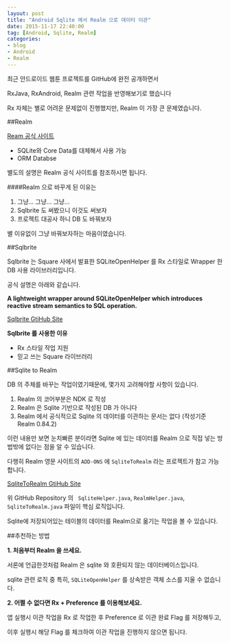 ```yaml
---
layout: post
title: "Android Sqlite 에서 Realm 으로 데이터 이관"
date: 2015-11-17 22:40:00
tag: [Android, Sqlite, Realm]
categories:
- blog
- Android
- Realm
---
```


<!--more-->

최근 안드로이드 웹툰 프로젝트를 GitHub에 완전 공개하면서

RxJava, RxAndroid, Realm 관련 작업을 반영해보기로 했습니다

Rx 자체는 별로 어려운 문제없이 진행했지만, Realm 이 가장 큰 문제였습니다.

##Realm

[Ream 공식 사이트](https://realm.io/kr/)

- SQLite와 Core Data를 대체해서 사용 가능
- ORM Databse

별도의 설명은 Realm 공식 사이트를 참조하시면 됩니다.

####Realm 으로 바꾸게 된 이유는

1. 그냥... 그냥... 그냥...
2. Sqlbrite 도 써봤으니 이것도 써보자
3. 프로젝트 대공사 하니 DB 도 바꿔보자

별 이유없이 그냥 바꿔보자하는 마음이였습니다.

##Sqlbrite

Sqlbrite 는 Square 사에서 발표한 SQLiteOpenHelper 를 Rx 스타일로 Wrapper 한 DB 사용 라이브러리입니다.

공식 설명은 아래와 같습니다.

**A lightweight wrapper around SQLiteOpenHelper which introduces reactive stream semantics to SQL operation.**

[Sqlbrite GtiHub Site](https://github.com/square/sqlbrite)

**Sqlbrite 를 사용한 이유**

- Rx 스타일 작업 지원
- 믿고 쓰는 Square 라이브러리

##Sqlite to Realm

DB 의 주체를 바꾸는 작업이였기때문에, 몇가지 고려해야할 사항이 있습니다.

1. Realm 의 코어부분은 NDK 로 작성
2. Realm 은 Sqlite 기반으로 작성된 DB 가 아니다
3. Realm 에서 공식적으로 Sqlite 의 데이터를 이관하는 문서는 없다 (작성기준 Realm 0.84.2)

이런 내용만 보면 눈치빠른 분이라면 Sqlite 에 있는 데이터를 Realm 으로 직접 넣는 방법밖에 없다는 점을 알 수 있습니다.

다행히 Realm 영문 사이트의 `ADD-ONS` 에 `SqliteToRealm` 라는 프로젝트가 참고 가능합니다.

[SqliteToRealm GtiHub Site](https://github.com/jixaCo/SqliteToRealm)

위 GitHub Repository 의 ` SqliteHelper.java`, `RealmHelper.java`, `SqliteToRealm.java` 파일이 핵심 로직입니다.

Sqlite에 저장되어있는 테이블의 데이터를 Realm으로 옮기는 작업을 볼 수 있습니다.

##추천하는 방법

**1. 처음부터 Realm 을 쓰세요.**

서론에 언급한것처럼 Realm 은 sqlite 와 호환되지 않는 데이터베이스입니다.

sqlite 관련 로직 중 특히, `SQLiteOpenHelper` 를 상속받은 객체 소스를 지울 수 없습니다.

**2. 어쩔 수 없다면 Rx + Preference 를 이용해보세요.**

앱 실행시 이관 작업을 Rx 로 작업한 후 Preference 로 이관 완료 Flag 를 저장해두고,

이후 실행시 해당 Flag 를 체크하여 이관 작업을 진행하지 않으면 됩니다.
